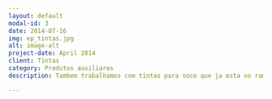 ```yaml
---
layout: default
modal-id: 3
date: 2014-07-16
img: ep_tintas.jpg
alt: image-alt
project-date: April 2014
client: Tintas
category: Produtos auxiliares
description: Tambem trabalhamos com tintas para voce que ja esta no ramo da sublimação ;)

---
```

